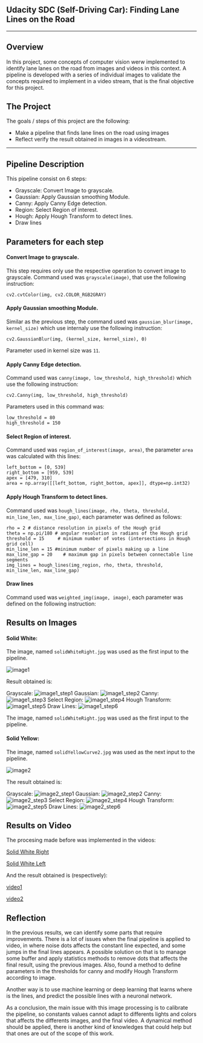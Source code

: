 ## Udacity SDC (Self-Driving Car): Finding Lane Lines on the Road ##
---

## Overview ##
In this project, some concepts of computer vision werw implemented to identify lane lanes on the road from images and videos in this context. A pipeline is developed with a series of individual images to validate the concepts required to implement in a video stream, that is the final objective for this project.

## The Project ##
The goals / steps of this project are the following:
* Make a pipeline that finds lane lines on the road using images
* Reflect verify the result obtained in images in a videostream.

[//]: # (Image References)

[image1]: ./test_images/solidWhiteRight.jpg "Solid white"

[image2]: ./test_images/solidYellowLeft.jpg "Solid white"

[image1_step1]: ./test_images_output/image1_step1.jpg "Step 1: Grayscale"

[image1_step2]: ./test_images_output/image1_step2.jpg "Step 2: Blur"

[image1_step3]: ./test_images_output/image1_step3.jpg "Step 3: Blur"

[image1_step4]: ./test_images_output/image1_step4.jpg "Step 4: Blur"

[image1_step5]: ./test_images_output/image1_step5.jpg "Step 5: Blur"

[image1_step6]: ./test_images_output/image1_step6.jpg "Step 6: Blur"




[image2_step1]: ./test_images_output/image2_step1.jpg "Step 1: Grayscale"

[image2_step2]: ./test_images_output/image2_step2.jpg "Step 2: Blur"

[image2_step3]: ./test_images_output/image2_step3.jpg "Step 3: Blur"

[image2_step4]: ./test_images_output/image2_step4.jpg "Step 4: Blur"

[image2_step5]: ./test_images_output/image2_step5.jpg "Step 5: Blur"

[image2_step6]: ./test_images_output/image2_step6.jpg "Step 6: Blur"

[original_video1]: ./test_videos/solidWhiteRight.mp4 "Solid Yellow Right"

[original_video2]: ./test_videos/solidYellowLeft.jpg "Solid Yellow Left"

[video1]: ./test_videos_output/solidWhiteRight.mp4 "Solid Yellow Right"

[video2]: ./test_videos_output/solidYellowLeft.jpg "Solid Yellow Left"

---

## Pipeline Description ##
This pipeline consist on 6 steps:

* Grayscale: Convert Image to grayscale.
* Gaussian: Apply Gaussian smoothing Module.
* Canny: Apply Canny Edge detection.
* Region: Select Region of interest.
* Hough: Apply Hough Transform to detect lines.
* Draw lines

## Parameters for each step ##

#### Convert Image to grayscale.

This step requires only use the respective operation to convert image to grayscale. Command used was ```grayscale(image)```, that use the following instruction:

```
cv2.cvtColor(img, cv2.COLOR_RGB2GRAY)
```
#### Apply Gaussian smoothing Module.

Similar as the previous step, the command used was ```gaussian_blur(image, kernel_size)``` which use internaly use the following instruction:

```cv2.GaussianBlur(img, (kernel_size, kernel_size), 0)```

Parameter used in kernel size was ```11```. 

#### Apply Canny Edge detection.

Command used was ```canny(image, low_threshold, high_threshold)``` which use the following instruction:

```cv2.Canny(img, low_threshold, high_threshold)```

Parameters used in this command was:
```
low_threshold = 80
high_threshold = 150
```

#### Select Region of interest.

Command used was ```region_of_interest(image, area)```, the parameter ```area``` was calculated with this lines:

```
left_bottom = [0, 539]
right_bottom = [959, 539]
apex = [479, 310]
area = np.array([[left_bottom, right_bottom, apex]], dtype=np.int32)
```

#### Apply Hough Transform to detect lines.

Command used was ```hough_lines(image, rho, theta, threshold, min_line_len, max_line_gap)```, each parameter was defined as follows:

```
rho = 2 # distance resolution in pixels of the Hough grid
theta = np.pi/180 # angular resolution in radians of the Hough grid
threshold = 15     # minimum number of votes (intersections in Hough grid cell)
min_line_len = 15 #minimum number of pixels making up a line
max_line_gap = 20    # maximum gap in pixels between connectable line segments
img_lines = hough_lines(img_region, rho, theta, threshold, min_line_len, max_line_gap)
```

#### Draw lines
Command used was ```weighted_img(image, image)```, each parameter was defined on the following instruction:

## Results on Images ##

#### Solid White: ####
The image, named ```solidWhiteRight.jpg``` was used as the first input to the pipeline.

![image1]

Result obtained is:

Grayscale:
![image1_step1]
Gaussian:
![image1_step2]
Canny:
![image1_step3]
Select Region:
![image1_step4]
Hough Transform:
![image1_step5]
Draw Lines:
![image1_step6]

The image, named ```solidWhiteRight.jpg``` was used as the first input to the pipeline.

#### Solid Yellow: ####
The image, named ```solidYellowCurve2.jpg``` was used as the next input to the pipeline.

![image2]

The result obtained is:

Grayscale:
![image2_step1]
Gaussian:
![image2_step2]
Canny:
![image2_step3]
Select Region:
![image2_step4]
Hough Transform:
![image2_step5]
Draw Lines:
![image2_step6]

## Results on Video ##

The procesing made before was implemented in the videos:

[Solid White Right][original_video1]

[Solid White Left][original_video2]

And the result obtained is (respectively):

[video1]

[video2]

## Reflection ##

In the previous results, we can identify some parts that require improvements. There is a lot of issues when the final pipeline is applied to video, in where noise dots affects the constant line expected, and some jumps in the final lines appears. A possible solution on that is to manage some buffer and apply statistics methods to remove dots that affects the final result, using the previous images. Also, found a method to define parameters in the thresholds for canny and modify Hough Transform according to image. 

Another way is to use machine learning or deep learning that learns where is the lines, and predict the possible lines with a neuronal network.

As a conclusion, the main issue with this image processing is to calibrate the pipeline, so constants values cannot adapt to differents lights and colors that affects the differents images, and the final video. A dynamical method should be applied, there is another kind of knowledges that could help but that ones are out of the scope of this work.